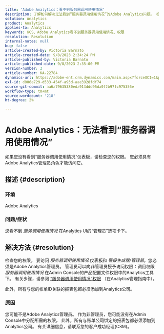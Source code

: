 ```yaml
---
title: 'Adobe Analytics：看不到服务器调用使用情况'
description: 了解如何解决无法看到“服务器调用使用情况”的Adobe Analytics问题。 检查您的权限。
solution: Analytics
product: Analytics
applies-to: Analytics
keywords: KCS、Adobe Analytics看不到服务器调用使用情况、权限
resolution: Resolution
internal-notes: null
bug: false
article-created-by: Victoria Barnato
article-created-date: 9/8/2023 2:34:24 PM
article-published-by: Victoria Barnato
article-published-date: 9/8/2023 2:35:00 PM
version-number: 3
article-number: KA-22784
dynamics-url: https://adobe-ent.crm.dynamics.com/main.aspx?forceUCI=1&pagetype=entityrecord&etn=knowledgearticle&id=4532a7c9-544e-ee11-be6e-6045bd006c82
exl-id: d006e729-d533-454f-a93d-aae3928fdf74
source-git-commit: aa6a79635380eda913ddd95da0f2b97fc975356e
workflow-type: tm+mt
source-wordcount: '218'
ht-degree: 2%

---
```


# Adobe Analytics：无法看到“服务器调用使用情况”


如果您没有看到“服务器调用使用情况”仪表板，请检查您的权限。 您必须具有Adobe Analytics管理员角色才能访问它。

## 描述 {#description}


### 环境

Adobe Analytics

### 问题/症状

您看不到 *服务调用使用情况* 在Analytics UI的“管理员”选项卡下。


## 解决方法 {#resolution}


检查您的权限。 要访问 *服务器调用使用情况* 仪表板和 *警报生成器/管理器*，您必须是Adobe Analytics管理员。 管理员可以向非管理员授予访问权限：调用权限 *服务器调用使用情况* 在Admin Console的产品配置文件权限中的Analytics工具下。 有关步骤，请参阅 [“服务器调用使用情况”权限](https://experienceleague.adobe.com/docs/analytics/admin/admin-tools/server-call-usage/overage-overview.html?lang=en#section_FCC58EB635954A32990D4E67B52B4369) （在Analytics管理指南中）。

此外，所有与您的帐单ID关联的报表包都必须添加到Analytics公司。

### 原因

您可能不是Adobe Analytics管理员。 作为非管理员，您可能没有在Admin Console中分配所需的权限。 此外，所有与账单公司绑定的报表包都必须添加到Analytics公司。 有关详细信息，请联系您的客户成功经理(CSM)。
